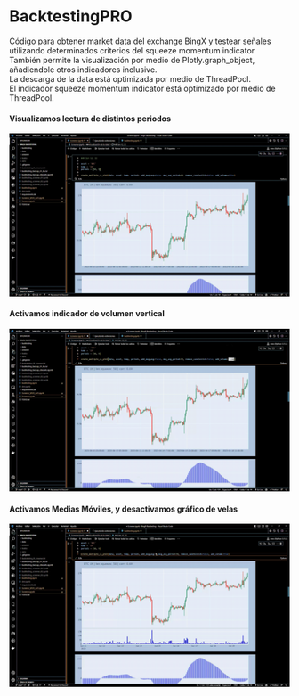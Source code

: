 # BacktestingPRO
Código para obtener market data del exchange BingX y testear señales utilizando determinados criterios del squeeze momentum indicator<br />
También permite la visualización por medio de Plotly.graph_object, añadiendole otros indicadores inclusive.<br />
La descarga de la data está optimizada por medio de ThreadPool.<br />
El indicador squeeze momentum indicator está optimizado por medio de ThreadPool.<br />

#### Visualizamos lectura de distintos periodos
![gif-1](https://github.com/jackonedev/BacktestingPRO/blob/main/gif/preset-1.gif?raw=true)

#### Activamos indicador de volumen vertical
![gif-2](https://github.com/jackonedev/BacktestingPRO/blob/main/gif/preset-2.gif?raw=true)

#### Activamos Medias Móviles, y desactivamos gráfico de velas
![gif-3](https://github.com/jackonedev/BacktestingPRO/blob/main/gif/preset-3.gif?raw=true)
